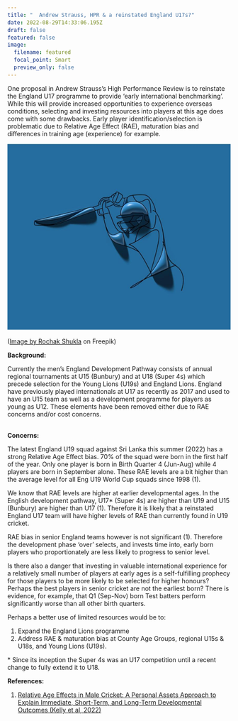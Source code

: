 ```yaml
---
title: "  Andrew Strauss, HPR & a reinstated England U17s?"
date: 2022-08-29T14:33:06.195Z
draft: false
featured: false
image:
  filename: featured
  focal_point: Smart
  preview_only: false
---
```

<meta name="twitter:card" content="summary_large_image" />
<meta name="twitter:site" content="@nothirdman" />
<meta name="twitter:title" content="  Andrew Strauss, HPR & a reinstated England U17s?" />
<meta name="twitter:description" content="Is it a good idea to reinstate the England U17s cricket programme? Will problems of Relative Age effects and maturation bias mean a lot of resources will be wasted on players who are less likely to play for the full international side and are in fact more likely to drop out of professional cricket." />
<meta name="twitter:image" content="https://onemoresummer.co.uk/post/andrew-strauss-hpr-a-reinstated-england-u17s/england-cricket-u17.jpg" />

One proposal in Andrew Strauss’s High Performance Review is to reinstate the England U17 programme to provide ‘early international benchmarking’. While this will provide increased opportunities to experience overseas conditions, selecting and investing resources into players at this age does come with some drawbacks. Early player identification/selection is problematic due to Relative Age Effect (RAE), maturation bias and differences in training age (experience) for example.

![](england-cricket-u17.jpg)

(<a href="https://www.freepik.com/free-photo/3d-render-batsman-playing-cricket-design_23550231.htm#query=cricket%20sport&position=7&from_view=search">Image by Rochak Shukla</a> on Freepik)

**Background:**

Currently the men’s England Development Pathway consists of annual regional tournaments at U15 (Bunbury) and at U18 (Super 4s) which precede selection for the Young Lions (U19s) and England Lions. England have previously played internationals at U17 as recently as 2017 and used to have an U15 team as well as a development programme for players as young as U12. These elements have been removed either due to RAE concerns and/or cost concerns. 

**\
Concerns:**

The latest England U19 squad against Sri Lanka this summer (2022) has a strong Relative Age Effect bias. 70% of the squad were born in the first half of the year. Only one player is born in Birth Quarter 4 (Jun-Aug) while 4 players are born in September alone. These RAE levels are a bit higher than the average level for all Eng U19 World Cup squads since 1998 (1).

We know that RAE levels are higher at earlier developmental ages. In the English development pathway, U17* (Super 4s) are higher than U19 and U15 (Bunbury) are higher than U17 (1). Therefore it is likely that a reinstated England U17 team will have higher levels of RAE than currently found in U19 cricket.

RAE bias in senior England teams however is not significant (1). Therefore the development phase ‘over’ selects, and invests time into, early born players who proportionately are less likely to progress to senior level.

Is there also a danger that investing in valuable international experience for a relatively small number of players at early ages is a self-fulfilling prophecy for those players to be more likely to be selected for higher honours? Perhaps the best players in senior cricket are not the earliest born? There is evidence, for example, that Q1 (Sep-Nov) born Test batters perform significantly worse than all other birth quarters. 

Perhaps a better use of limited resources would be to:

1. Expand the England Lions programme
2. Address RAE & maturation bias at County Age Groups, regional U15s & U18s, and Young Lions (U19s).

\* Since its inception the Super 4s was an U17 competition until a recent change to fully extend it to U18.

**References:**

1. [Relative Age Effects in Male Cricket: A Personal Assets Approach to Explain Immediate, Short-Term, and Long-Term Developmental Outcomes (Kelly et al, 2022)](https://www.mdpi.com/2075-4663/10/3/39)